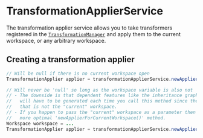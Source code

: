 # TransformationApplierService

The transformation applier service allows you to take transformers registered in the [`TransformationManager`](transformationmanager.md) and apply them to the current workspace, or any arbitrary workspace.

## Creating a transformation applier

```java
// Will be null if there is no current workspace open
TransformationApplier applier = transformationApplierService.newApplierForCurrentWorkspace();

// Will never be 'null' so long as the workspace variable is also not 'null'
// - The downside is that dependent features like the inheritance graph (for frame computation needed in some transformers)
//   will have to be generated each time you call this method since the applier will need access to that service for this workspace
//   that is not the "current" workspace.
// - If you happen to pass the "current" workspace as a parameter then this will delegate to the
//   more optimal 'newApplierForCurrentWorkspace()' method.
Workspace workspace = ...
TransformationApplier applier = transformationApplierService.newApplier(workspaqce);
```